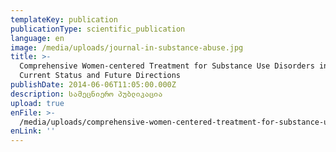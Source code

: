 ```yaml
---
templateKey: publication
publicationType: scientific_publication
language: en
image: /media/uploads/journal-in-substance-abuse.jpg
title: >-
  Comprehensive Women-centered Treatment for Substance Use Disorders in Georgia:
  Current Status and Future Directions
publishDate: 2014-06-06T11:05:00.000Z
description: სამეცნიერო პუბლიკაცია
upload: true
enFile: >-
  /media/uploads/comprehensive-women-centered-treatment-for-substance-use-disorders-in-georgia.pdf
enLink: ''
---
```


